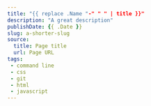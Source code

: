 ```yaml
---
title: "{{ replace .Name "-" " " | title }}"
description: "A great description"
publishDate: {{ .Date }}
slug: a-shorter-slug
source:
  title: Page title
  url: Page URL
tags:
 - command line
 - css
 - git
 - html
 - javascript
---
```

